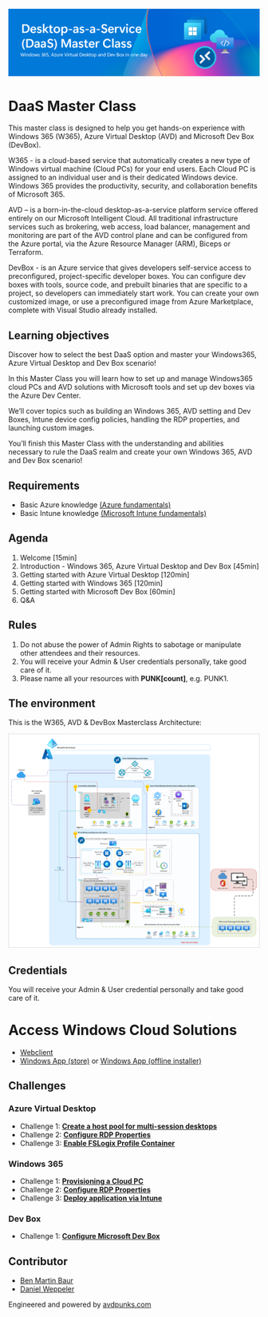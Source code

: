 ![header](Images/newheader.png)

# DaaS Master Class

This master class is designed to help you get hands-on experience with Windows 365 (W365), Azure Virtual Desktop (AVD) and Microsoft Dev Box (DevBox). 
 
W365 - is a cloud-based service that automatically creates a new type of Windows virtual machine (Cloud PCs) for your end users. Each Cloud PC is assigned to an individual user and is their dedicated Windows device. Windows 365 provides the productivity, security, and collaboration benefits of Microsoft 365.

AVD – is a born-in-the-cloud desktop-as-a-service platform service offered entirely on our Microsoft Intelligent Cloud. All traditional infrastructure services such as brokering, web access, load balancer, management and monitoring are part of the AVD control plane and can be configured from the Azure portal, via the Azure Resource Manager (ARM), Biceps or Terraform. 

DevBox - is an Azure service that gives developers self-service access to preconfigured, project-specific developer boxes. You can configure dev boxes with tools, source code, and prebuilt binaries that are specific to a project, so developers can immediately start work. You can create your own customized image, or use a preconfigured image from Azure Marketplace, complete with Visual Studio already installed.
 
## Learning objectives 

Discover how to select the best DaaS option and master your Windows365, Azure Virtual Desktop and Dev Box scenario!

In this Master Class you will learn how to set up and manage Windows365 cloud PCs and AVD solutions with Microsoft tools and set up dev boxes via the Azure Dev Center.

We’ll cover topics such as building an Windows 365, AVD setting and Dev Boxes, Intune device config policies, handling the RDP properties, and launching custom images.

You’ll finish this Master Class with the understanding and abilities necessary to rule the DaaS realm and create your own Windows 365, AVD and Dev Box scenario!

## Requirements

- Basic Azure knowledge [(Azure fundamentals)](https://learn.microsoft.com/en-us/training/paths/azure-fundamentals-describe-azure-architecture-services/)
- Basic Intune knowledge [(Microsoft Intune fundamentals)](https://learn.microsoft.com/en-us/training/paths/endpoint-manager-fundamentals/)

## Agenda

1.	Welcome [15min]
2.	Introduction - Windows 365, Azure Virtual Desktop and Dev Box [45min]
3.  Getting started with Azure Virtual Desktop [120min]
4.	Getting started with Windows 365 [120min]
5.	Getting started with Microsoft Dev Box [60min]
6.	Q&A

## Rules

 1. Do not abuse the power of Admin Rights to sabotage or manipulate other attendees and their resources.
 2. You will receive your Admin & User credentials personally, take good care of it.
 3. Please name all your resources with **PUNK[count]**, e.g. PUNK1. 

## The environment

This is the W365, AVD & DevBox Masterclass Architecture:

![This image shows the Master Class Architecture](Images/DaaS-accelerator-baseline-architecture.png)

## Credentials

You will receive your Admin & User credential personally and take good care of it.

# Access Windows Cloud Solutions

- [Webclient](https://windows.cloud.microsoft/)
- [Windows App (store)](https://apps.microsoft.com/detail/9N1F85V9T8BN) or [Windows App (offline installer)](https://go.microsoft.com/fwlink/?linkid=2262633)

## Challenges

### Azure Virtual Desktop

- Challenge 1: **[Create a host pool for multi-session desktops](Challenges/AVD/01-AVD-Multi-Session-Hostpool.md)**
- Challenge 2: **[Configure RDP Properties](Challenges/AVD/02-AVD-RDP-Properties.md)**
- Challenge 3: **[Enable FSLogix Profile Container](Challenges/AVD/03-AVD-FSLogix.md)**

### Windows 365

- Challenge 1: **[Provisioning a Cloud PC](Challenges/W365/01-W365-Provisioning-CPC.md)**
- Challenge 2: **[Configure RDP Properties](Challenges/W365/02-W365-RDP-Properties.md)**
- Challenge 3: **[Deploy application via Intune](Challenges/W365/03-W365-App-Deployment.md)**

### Dev Box

- Challenge 1: **[Configure Microsoft Dev Box](Challenges/DevBox/01-DevBox-Configure-Dev-Box.md)**

## Contributor

- [Ben Martin Baur](https://www.linkedin.com/in/ben-martin-baur/)
- [Daniel Weppeler](https://www.linkedin.com/in/daniel-weppeler/)

Engineered and powered by [avdpunks.com](https://avdpunks.com)
